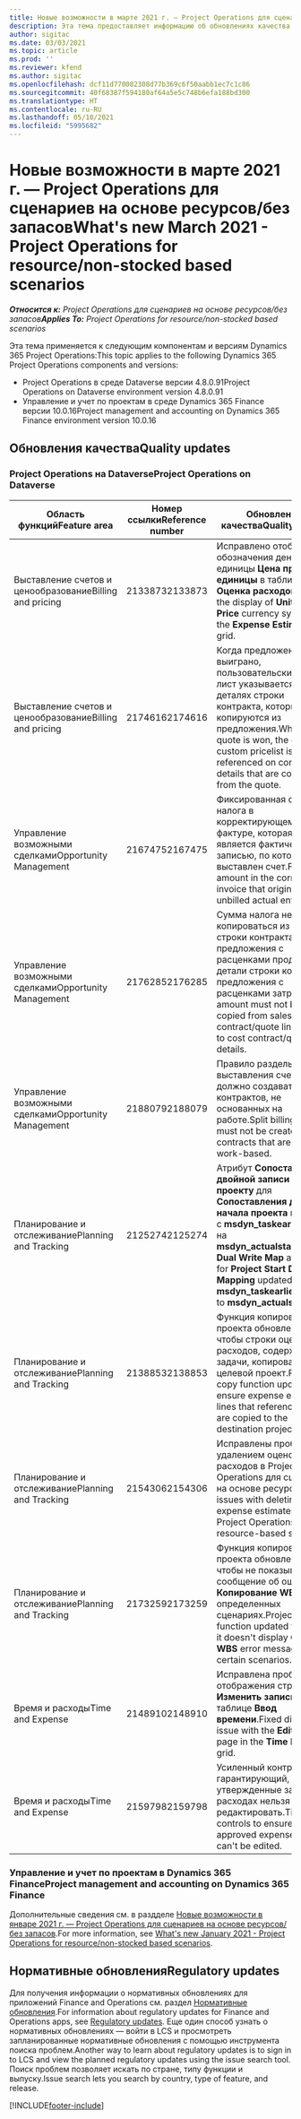 ```yaml
---
title: Новые возможности в марте 2021 г. — Project Operations для сценариев на основе ресурсов/без запасов
description: Эта тема предоставляет информацию об обновлениях качества, доступных в выпуске Project Operations за март 2021 г., для сценариев на основе ресурсов/без запасов.
author: sigitac
ms.date: 03/03/2021
ms.topic: article
ms.prod: ''
ms.reviewer: kfend
ms.author: sigitac
ms.openlocfilehash: dcf11d770082308d77b369c6f50aabb1ec7c1c86
ms.sourcegitcommit: 40f68387f594180af64a5e5c748b6efa188bd300
ms.translationtype: HT
ms.contentlocale: ru-RU
ms.lasthandoff: 05/10/2021
ms.locfileid: "5995682"
---
```

# <a name="whats-new-march-2021---project-operations-for-resourcenon-stocked-based-scenarios"></a><span data-ttu-id="71649-103">Новые возможности в марте 2021 г. — Project Operations для сценариев на основе ресурсов/без запасов</span><span class="sxs-lookup"><span data-stu-id="71649-103">What's new March 2021 - Project Operations for resource/non-stocked based scenarios</span></span>

<span data-ttu-id="71649-104">_**Относится к:** Project Operations для сценариев на основе ресурсов/без запасов_</span><span class="sxs-lookup"><span data-stu-id="71649-104">_**Applies To:** Project Operations for resource/non-stocked based scenarios_</span></span>

<span data-ttu-id="71649-105">Эта тема применяется к следующим компонентам и версиям Dynamics 365 Project Operations:</span><span class="sxs-lookup"><span data-stu-id="71649-105">This topic applies to the following Dynamics 365 Project Operations components and versions:</span></span>

- <span data-ttu-id="71649-106">Project Operations в среде Dataverse версии 4.8.0.91</span><span class="sxs-lookup"><span data-stu-id="71649-106">Project Operations on Dataverse environment version 4.8.0.91</span></span> 
- <span data-ttu-id="71649-107">Управление и учет по проектам в среде Dynamics 365 Finance версии 10.0.16</span><span class="sxs-lookup"><span data-stu-id="71649-107">Project management and accounting on Dynamics 365 Finance environment version 10.0.16</span></span> 

## <a name="quality-updates"></a><span data-ttu-id="71649-108">Обновления качества</span><span class="sxs-lookup"><span data-stu-id="71649-108">Quality updates</span></span>

### <a name="project-operations-on-dataverse"></a><span data-ttu-id="71649-109">Project Operations на Dataverse</span><span class="sxs-lookup"><span data-stu-id="71649-109">Project Operations on Dataverse</span></span>


| <span data-ttu-id="71649-110">**Область функций**</span><span class="sxs-lookup"><span data-stu-id="71649-110">**Feature area**</span></span> | <span data-ttu-id="71649-111">**Номер ссылки**</span><span class="sxs-lookup"><span data-stu-id="71649-111">**Reference number**</span></span> | <span data-ttu-id="71649-112">**Обновление качества**</span><span class="sxs-lookup"><span data-stu-id="71649-112">**Quality update**</span></span> |
| --- | --- | --- |
| <span data-ttu-id="71649-113">Выставление счетов и ценообразование</span><span class="sxs-lookup"><span data-stu-id="71649-113">Billing and pricing</span></span> | <span data-ttu-id="71649-114">2133873</span><span class="sxs-lookup"><span data-stu-id="71649-114">2133873</span></span> | <span data-ttu-id="71649-115">Исправлено отображение обозначения денежной единицы **Цена продажи единицы** в таблице **Оценка расходов**.</span><span class="sxs-lookup"><span data-stu-id="71649-115">Fixed the display of **Unit Sales Price** currency symbol in the **Expense Estimates** grid.</span></span> |
| <span data-ttu-id="71649-116">Выставление счетов и ценообразование</span><span class="sxs-lookup"><span data-stu-id="71649-116">Billing and pricing</span></span> | <span data-ttu-id="71649-117">2174616</span><span class="sxs-lookup"><span data-stu-id="71649-117">2174616</span></span> | <span data-ttu-id="71649-118">Когда предложение выиграно, пользовательский прайс-лист указывается в деталях строки контракта, которые копируются из предложения.</span><span class="sxs-lookup"><span data-stu-id="71649-118">When a quote is won, the contract custom pricelist is referenced on contract line details that are copied from the quote.</span></span> |
| <span data-ttu-id="71649-119">Управление возможными сделками</span><span class="sxs-lookup"><span data-stu-id="71649-119">Opportunity Management</span></span> | <span data-ttu-id="71649-120">2167475</span><span class="sxs-lookup"><span data-stu-id="71649-120">2167475</span></span> | <span data-ttu-id="71649-121">Фиксированная сумма налога в корректирующем счете-фактуре, которая является фактической записью, по которой не выставлен счет.</span><span class="sxs-lookup"><span data-stu-id="71649-121">Fixed tax amount in the correction invoice that originated an unbilled actual entry.</span></span> |
| <span data-ttu-id="71649-122">Управление возможными сделками</span><span class="sxs-lookup"><span data-stu-id="71649-122">Opportunity Management</span></span> | <span data-ttu-id="71649-123">2176285</span><span class="sxs-lookup"><span data-stu-id="71649-123">2176285</span></span> | <span data-ttu-id="71649-124">Сумма налога не должна копироваться из деталей строки контракта/предложения с расценками продаж в детали строки контракта/предложения с расценками затрат.</span><span class="sxs-lookup"><span data-stu-id="71649-124">Tax amount must not be copied from sales contract/quote line details to cost contract/quote line details.</span></span> |
| <span data-ttu-id="71649-125">Управление возможными сделками</span><span class="sxs-lookup"><span data-stu-id="71649-125">Opportunity Management</span></span> | <span data-ttu-id="71649-126">2188079</span><span class="sxs-lookup"><span data-stu-id="71649-126">2188079</span></span> | <span data-ttu-id="71649-127">Правило раздельного выставления счетов не должно создаваться для контрактов, не основанных на работе.</span><span class="sxs-lookup"><span data-stu-id="71649-127">Split billing rule must not be created for contracts that are not work-based.</span></span> |
| <span data-ttu-id="71649-128">Планирование и отслеживание</span><span class="sxs-lookup"><span data-stu-id="71649-128">Planning and Tracking</span></span> | <span data-ttu-id="71649-129">2125274</span><span class="sxs-lookup"><span data-stu-id="71649-129">2125274</span></span> | <span data-ttu-id="71649-130">Атрибут **Сопоставление двойной записи по проекту** для **Сопоставления даты начала проекта** изменен с **msdyn\_taskearlieststart** на **msdyn\_actualstart**.</span><span class="sxs-lookup"><span data-stu-id="71649-130">**Project Dual Write Map** attribute for **Project Start Date Mapping** updated from **msdyn\_taskearlieststart** to **msdyn\_actualstart**.</span></span> |
| <span data-ttu-id="71649-131">Планирование и отслеживание</span><span class="sxs-lookup"><span data-stu-id="71649-131">Planning and Tracking</span></span> | <span data-ttu-id="71649-132">2138853</span><span class="sxs-lookup"><span data-stu-id="71649-132">2138853</span></span> | <span data-ttu-id="71649-133">Функция копирования проекта обновлена, чтобы строки оценки расходов, содержащие задачи, копировались в целевой проект.</span><span class="sxs-lookup"><span data-stu-id="71649-133">Project copy function updated to ensure expense estimate lines that reference tasks are copied to the destination project.</span></span> |
| <span data-ttu-id="71649-134">Планирование и отслеживание</span><span class="sxs-lookup"><span data-stu-id="71649-134">Planning and Tracking</span></span> | <span data-ttu-id="71649-135">2154306</span><span class="sxs-lookup"><span data-stu-id="71649-135">2154306</span></span> | <span data-ttu-id="71649-136">Исправлены проблемы с удалением оценок расходов в Project Operations для сценариев на основе ресурсов.</span><span class="sxs-lookup"><span data-stu-id="71649-136">Fixed issues with deleting expense estimates in Project Operations for resource-based scenarios.</span></span> |
| <span data-ttu-id="71649-137">Планирование и отслеживание</span><span class="sxs-lookup"><span data-stu-id="71649-137">Planning and Tracking</span></span> | <span data-ttu-id="71649-138">2173259</span><span class="sxs-lookup"><span data-stu-id="71649-138">2173259</span></span> | <span data-ttu-id="71649-139">Функция копирования проекта обновлена, чтобы не показывалось сообщение об ошибке **Копирование WBS** в определенных сценариях.</span><span class="sxs-lookup"><span data-stu-id="71649-139">Project copy function updated to ensure it doesn't display **Copying WBS** error message in certain scenarios.</span></span> |
| <span data-ttu-id="71649-140">Время и расходы</span><span class="sxs-lookup"><span data-stu-id="71649-140">Time and Expense</span></span> | <span data-ttu-id="71649-141">2148910</span><span class="sxs-lookup"><span data-stu-id="71649-141">2148910</span></span> | <span data-ttu-id="71649-142">Исправлена проблема отображения страницы **Изменить запись** в таблице **Ввод времени**.</span><span class="sxs-lookup"><span data-stu-id="71649-142">Fixed display issue with the **Edit Entry** page in the **Time Entry** grid.</span></span> |
| <span data-ttu-id="71649-143">Время и расходы</span><span class="sxs-lookup"><span data-stu-id="71649-143">Time and Expense</span></span> | <span data-ttu-id="71649-144">2159798</span><span class="sxs-lookup"><span data-stu-id="71649-144">2159798</span></span> | <span data-ttu-id="71649-145">Усиленный контроль, гарантирующий, что утвержденные записи о расходах нельзя редактировать.</span><span class="sxs-lookup"><span data-stu-id="71649-145">Tightened controls to ensure approved expense entries can't be edited.</span></span> |

### <a name="project-management-and-accounting-on-dynamics-365-finance"></a><span data-ttu-id="71649-146">Управление и учет по проектам в Dynamics 365 Finance</span><span class="sxs-lookup"><span data-stu-id="71649-146">Project management and accounting on Dynamics 365 Finance</span></span>

<span data-ttu-id="71649-147">Дополнительные сведения см. в раздделе [Новые возможности в январе 2021 г. — Project Operations для сценариев на основе ресурсов/без запасов](whats-new-jan-2021-resource-based.md).</span><span class="sxs-lookup"><span data-stu-id="71649-147">For more information, see [What's new January 2021 - Project Operations for resource/non-stocked based scenarios](whats-new-jan-2021-resource-based.md).</span></span>

## <a name="regulatory-updates"></a><span data-ttu-id="71649-148">Нормативные обновления</span><span class="sxs-lookup"><span data-stu-id="71649-148">Regulatory updates</span></span>

<span data-ttu-id="71649-149">Для получения информации о нормативных обновлениях для приложений Finance and Operations см. раздел [Нормативные обновления](/dynamics365/finance/localizations/regulatory-updates).</span><span class="sxs-lookup"><span data-stu-id="71649-149">For information about regulatory updates for Finance and Operations apps, see [Regulatory updates](/dynamics365/finance/localizations/regulatory-updates).</span></span> <span data-ttu-id="71649-150">Еще один способ узнать о нормативных обновлениях — войти в LCS и просмотреть запланированные нормативные обновления с помощью инструмента поиска проблем.</span><span class="sxs-lookup"><span data-stu-id="71649-150">Another way to learn about regulatory updates is to sign in to LCS and view the planned regulatory updates using the issue search tool.</span></span> <span data-ttu-id="71649-151">Поиск проблем позволяет искать по стране, типу функции и выпуску.</span><span class="sxs-lookup"><span data-stu-id="71649-151">Issue search lets you search by country, type of feature, and release.</span></span>


[!INCLUDE[footer-include](../includes/footer-banner.md)]